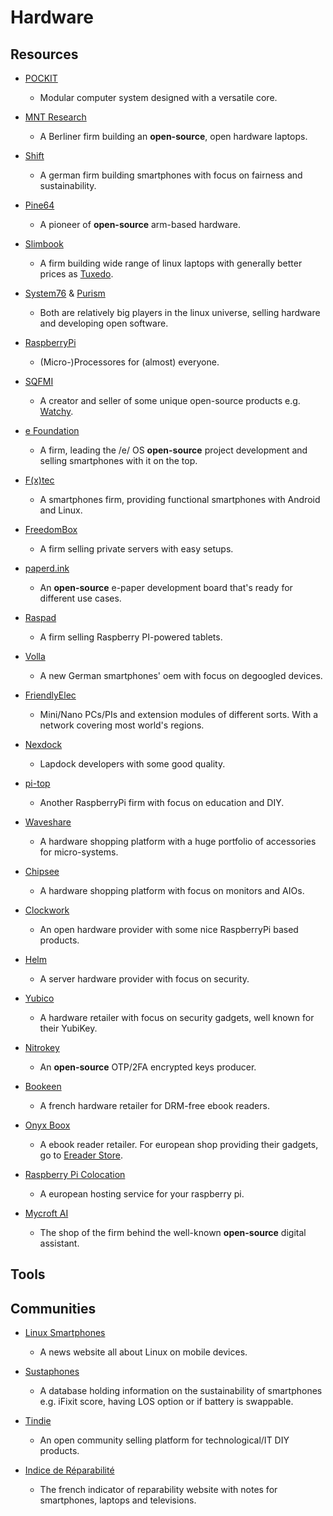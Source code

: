 # Hardware

## Resources

* [POCKIT](https://pockit.ai)
  
   * Modular computer system designed with a versatile core.

* [MNT Research](https://mntmn.com)
  
   * A Berliner firm building an **open-source**, open hardware laptops.

* [Shift](https://www.shiftphones.com)
  
   * A german firm building smartphones with focus on fairness and sustainability.

* [Pine64](https://www.pine64.org)
  
   * A pioneer of **open-source** arm-based hardware.

* [Slimbook](https://slimbook.es)
  
   * A firm building wide range of linux laptops with generally better prices as [Tuxedo](https://www.tuxedocomputers.com).

* [System76](https://system76.com) & [Purism](https://puri.sm)
  
   * Both are relatively big players in the linux universe, selling hardware and developing open software.

* [RaspberryPi](https://www.raspberrypi.org)
  
   * (Micro-)Processores for (almost) everyone.

* [SQFMI](https://sqfmi.com)
  
   * A creator and seller of some unique open-source products e.g. [Watchy](https://sqfmi.com/work/watchy).

* [e Foundation](https://e.foundation)
  
   * A firm, leading the /e/ OS **open-source** project development and selling smartphones with it on the top.

* [F(x)tec](https://www.fxtec.com)
  
   * A smartphones firm, providing functional smartphones with Android and Linux.

* [FreedomBox](https://freedombox.org)
  
   * A firm selling private servers with easy setups.

* [paperd.ink](https://paperd.ink)
  
   * An **open-source** e-paper development board that's ready for different use cases.

* [Raspad](https://raspad.com)
  
   * A firm selling Raspberry PI-powered tablets.

* [Volla](https://volla.online)
  
   * A new German smartphones' oem with focus on degoogled devices.

* [FriendlyElec](https://www.friendlyarm.com)
  
   * Mini/Nano PCs/PIs and extension modules of different sorts. With a network covering most world's regions.

* [Nexdock](https://nexdock.com)
  
   * Lapdock developers with some good quality.

* [pi-top](https://www.pi-top.com)
  
   * Another RaspberryPi firm with focus on education and DIY.

* [Waveshare](https://www.waveshare.com)
  
   * A hardware shopping platform with a huge portfolio of accessories for micro-systems.

* [Chipsee](https://chipsee.com)
  
   * A hardware shopping platform with focus on monitors and AIOs.

* [Clockwork](https://www.clockworkpi.com)
  
   * An open hardware provider with some nice RaspberryPi based products.

* [Helm](https://thehelm.com)
  
   * A server hardware provider with focus on security.

* [Yubico](https://www.yubico.com)
  
   * A hardware retailer with focus on security gadgets, well known for their YubiKey.

* [Nitrokey](https://www.nitrokey.com)
  
   * An **open-source** OTP/2FA encrypted keys producer.

* [Bookeen](https://bookeen.com)
  
   * A french hardware retailer for DRM-free ebook readers.

* [Onyx Boox](https://www.boox.com)
  
   * A ebook reader retailer. For european shop providing their gadgets, go to [Ereader Store](https://ereader.store).

* [Raspberry Pi Colocation](https://pi-colocation.com)
  
   * A european hosting service for your raspberry pi.

* [Mycroft AI](https://mycroft.ai/shop)
  
   * The shop of the firm behind the well-known **open-source** digital assistant.

## Tools

## Communities

* [Linux Smartphones](https://linuxsmartphones.com)
  
   * A news website all about Linux on mobile devices.

* [Sustaphones](https://www.sustaphones.com)
  
   * A database holding information on the sustainability of smartphones e.g. iFixit score, having LOS option or if battery is swappable.

* [Tindie](https://www.tindie.com)
  
   * An open community selling platform for technological/IT DIY products.

* [Indice de Réparabilité](https://www.indicereparabilite.fr/appareils/multimedia/)
  
   * The french indicator of reparability website with notes for smartphones, laptops and televisions.
